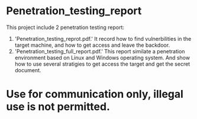 # Penetration_testing_report
This project include 2 penetration testing report:
  1. 'Penetration_testing_reprot.pdf.' It record how to find vulnerbilities in the target machine, and how to get access and leave the backdoor.
  2. 'Penetration_testing_full_report.pdf.' This report similate a penetration environment based on Linux and Windows operating system. And show how to use several stratigies to get access the target and get the secret document.

# Use for communication only, illegal use is not permitted.
